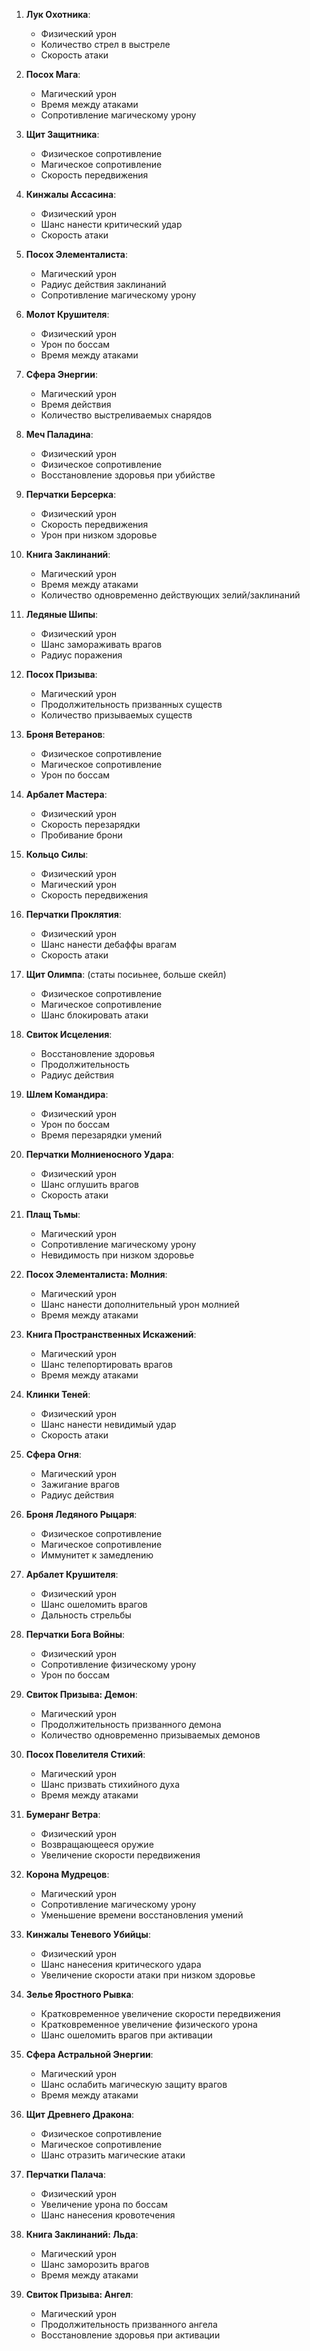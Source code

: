1. **Лук Охотника**:
    - Физический урон
    - Количество стрел в выстреле
    - Скорость атаки
2. **Посох Мага**:
    - Магический урон
    - Время между атаками
    - Сопротивление магическому урону
3. **Щит Защитника**:
    - Физическое сопротивление
    - Магическое сопротивление
    - Скорость передвижения
4. **Кинжалы Ассасина**:
    - Физический урон
    - Шанс нанести критический удар
    - Скорость атаки
5. **Посох Элементалиста**:
    - Магический урон
    - Радиус действия заклинаний
    - Сопротивление магическому урону
6. **Молот Крушителя**:
    - Физический урон
    - Урон по боссам
    - Время между атаками
7. **Сфера Энергии**:
    - Магический урон
    - Время действия
    - Количество выстреливаемых снарядов
8. **Меч Паладина**:
    - Физический урон
    - Физическое сопротивление
    - Восстановление здоровья при убийстве
9. **Перчатки Берсерка**:
    - Физический урон
    - Скорость передвижения
    - Урон при низком здоровье
10. **Книга Заклинаний**:
    - Магический урон
    - Время между атаками
    - Количество одновременно действующих зелий/заклинаний
11. **Ледяные Шипы**:
    - Физический урон
    - Шанс замораживать врагов
    - Радиус поражения
12. **Посох Призыва**:
    - Магический урон
    - Продолжительность призванных существ
    - Количество призываемых существ
13. **Броня Ветеранов**:    
    - Физическое сопротивление
    - Магическое сопротивление
    - Урон по боссам
14. **Арбалет Мастера**:
    - Физический урон
    - Скорость перезарядки
    - Пробивание брони
15. **Кольцо Силы**:
    - Физический урон
    - Магический урон
    - Скорость передвижения
16. **Перчатки Проклятия**:
    - Физический урон
    - Шанс нанести дебаффы врагам
    - Скорость атаки
17. **Щит Олимпа**:
	(статы посиьнее, больше скейл)
    - Физическое сопротивление
    - Магическое сопротивление
    - Шанс блокировать атаки
19. **Свиток Исцеления**:
    - Восстановление здоровья
    - Продолжительность
    - Радиус действия
20. **Шлем Командира**:
    
    - Физический урон
    - Урон по боссам
    - Время перезарядки умений
21. **Перчатки Молниеносного Удара**:
    
    - Физический урон
    - Шанс оглушить врагов
    - Скорость атаки
22. **Плащ Тьмы**:
    
    - Магический урон
    - Сопротивление магическому урону
    - Невидимость при низком здоровье
23. **Посох Элементалиста: Молния**:
    
    - Магический урон
    - Шанс нанести дополнительный урон молнией
    - Время между атаками
24. **Книга Пространственных Искажений**:
    
    - Магический урон
    - Шанс телепортировать врагов
    - Время между атаками
25. **Клинки Теней**:
    
    - Физический урон
    - Шанс нанести невидимый удар
    - Скорость атаки
26. **Сфера Огня**:
    
    - Магический урон
    - Зажигание врагов
    - Радиус действия
27. **Броня Ледяного Рыцаря**:
    
    - Физическое сопротивление
    - Магическое сопротивление
    - Иммунитет к замедлению
28. **Арбалет Крушителя**:
    
    - Физический урон
    - Шанс ошеломить врагов
    - Дальность стрельбы
29. **Перчатки Бога Войны**:
    
    - Физический урон
    - Сопротивление физическому урону
    - Урон по боссам
30. **Свиток Призыва: Демон**:
    
    - Магический урон
    - Продолжительность призванного демона
    - Количество одновременно призываемых демонов
31. **Посох Повелителя Стихий**:
    
    - Магический урон
    - Шанс призвать стихийного духа
    - Время между атаками
32. **Бумеранг Ветра**:
    
    - Физический урон
    - Возвращающееся оружие
    - Увеличение скорости передвижения
33. **Корона Мудрецов**:
    
    - Магический урон
    - Сопротивление магическому урону
    - Уменьшение времени восстановления умений
34. **Кинжалы Теневого Убийцы**:
    
    - Физический урон
    - Шанс нанесения критического удара
    - Увеличение скорости атаки при низком здоровье
35. **Зелье Яростного Рывка**:
    
    - Кратковременное увеличение скорости передвижения
    - Кратковременное увеличение физического урона
    - Шанс ошеломить врагов при активации
36. **Сфера Астральной Энергии**:
    
    - Магический урон
    - Шанс ослабить магическую защиту врагов
    - Время между атаками
37. **Щит Древнего Дракона**:
    
    - Физическое сопротивление
    - Магическое сопротивление
    - Шанс отразить магические атаки
38. **Перчатки Палача**:
    
    - Физический урон
    - Увеличение урона по боссам
    - Шанс нанесения кровотечения
39. **Книга Заклинаний: Льда**:
    
    - Магический урон
    - Шанс заморозить врагов
    - Время между атаками
40. **Свиток Призыва: Ангел**:
    
    - Магический урон
    - Продолжительность призванного ангела
    - Восстановление здоровья при активации